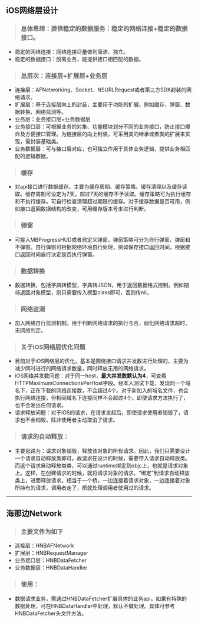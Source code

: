 ## iOS网络层设计

> ### 总体思想：提供稳定的数据服务：稳定的网络连接+稳定的数据接口。
- 稳定的网络连接：网络连接尽量做到简洁、独立。
- 稳定的数据接口：脱离业务，能提供接口相匹配的数据。

> ### 总层次：连接层+扩展层+业务层
- 连接层：AFNetworking、Socket、NSURLRequest或者第三方SDK封装的网络请求。
- 扩展层：基于连接层向上的封装，主要用于功能的扩展。例如缓存、弹窗、数据转换、网络监测等。
- 业务层：业务接口层+业务数据层
- 业务接口层：可根据业务的对象、功能模块划分不同的业务接口，防止接口爆炸及方便接口管理。为链接层的向上封装，可采用类的继承或者类的扩展来实现，需封装基础类。
- 业务数据层：可与接口层对应，也可独立作用于具体业务逻辑，提供业务相匹配的逻辑数据。

> ### 缓存
- 对api接口进行数据缓存。主要为缓存周期、缓存策略、缓存清理以及缓存读取。缓存周期可设定为7天，超过7天的缓存不予读取。缓存策略可为执行缓存和不执行缓存。可自行检查清理超过期限的缓存。对于缓存数据是否可用，例如接口返回数据结构的改变，可用缓存版本号来进行判断。

> ### 弹窗
- 可接入MBProgressHUD或者自定义弹窗，弹窗策略可分为自行弹窗、弹窗和不弹窗。自行弹窗可根据网络环境自行处理，例如保存接口返回时间，根据接口返回时间自行决定是否执行弹窗。

> ### 数据转换
- 数据转换，包括字典转模型，字典转JSON，用于返回数据格式控制。例如期待返回对象模型，则只需要传入模型class即可，否则传nil。

> ### 网络监测
- 加入网络自行监测机制，用于判断网络请求的执行与否，弱化网络请求超时、无网络判定。

> ### 关于iOS网络层优化问题
- 目前对于iOS网络层的优化，基本是围绕接口请求并发数进行处理的，主要为减少同时进行的网络请求数量，同时释放无用的网络请求。
- iOS网络并发数问题：对于同一host，**最大并发数默认为4**，可查看HTTPMaximumConnectionsPerHost字段。经本人测试下载，发现同一个域名下，正在下载的网络连接数，不会超过4个。对于新加入的域名文件，也会执行网络连接，但相同域名下连接同样不会超过4个。即使请求方法执行了，也不会发出任何请求。
- 请求释放问题：对于iOS的请求，在请求发起后，即使请求使用者销毁了，请求也不会销毁，除非使用者主动取消了请求。

> ### 请求的自动释放：
- 主要思路为：请求对象销毁，释放该对象的所有请求。因此，我们只需要设计一个请求自动释放类即可。故请求在设计的时候，需要带入请求自动释放类。而这个请求自动释放类类，可以通过runtime绑定到objc上，也就是请求对象上。这样，在创建请求的时候，就将请求对象的请求，“绑定”到请求自动释放类上，进而释放请求。相当于一个桥，一边连接着请求对象，一边连接着对象所持有的请求，调用者走了，桥就处理调用者使用过的请求。

---
## 海那边Network

> ### 主要文件为如下
- 连接层：HNBAFNetwork
- 扩展层：HNBRequestManager
- 业务接口层：HNBDataFetcher
- 业务数据层：HNBDataHandler

> ### 使用：
- 数据请求业务，需通过HNBDataFetcher扩展具体的业务api。如果有特殊的数据处理，可在HNBDataHandler中处理，默认不做处理。具体可参考HNBDataFetcher头文件方法。



